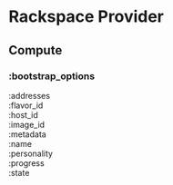 # Rackspace Provider   
   
## Compute   
   
### :bootstrap_options   
   
:addresses   
:flavor_id   
:host_id   
:image_id   
:metadata   
:name   
:personality   
:progress   
:state   
